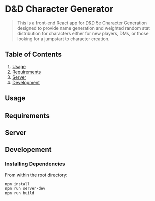 # D&D Character Generator

> This is a front-end React app for D&D 5e Character Generation designed to provide name generation and weighted random stat distribution for characters either for new players, DMs, or those looking for a jumpstart to character creation.

## Table of Contents
1. [Usage](#Usage)
1. [Requirements](#Requirements)
1. [Server](#Server)
1. [Development](#Development)

## Usage

<!-- > To run the app locally, spin up the server, either via 'node server/server.js', live-server, or some other method, and navigate to localhost:3000 -->

## Requirements

## Server
<!-- > CRUD ROUTES
GET /user
POST /user
POST /user/char -->

## Developement
### Installing Dependencies

From within the root directory:

```sh
npm install
npm run server-dev
npm run build
```